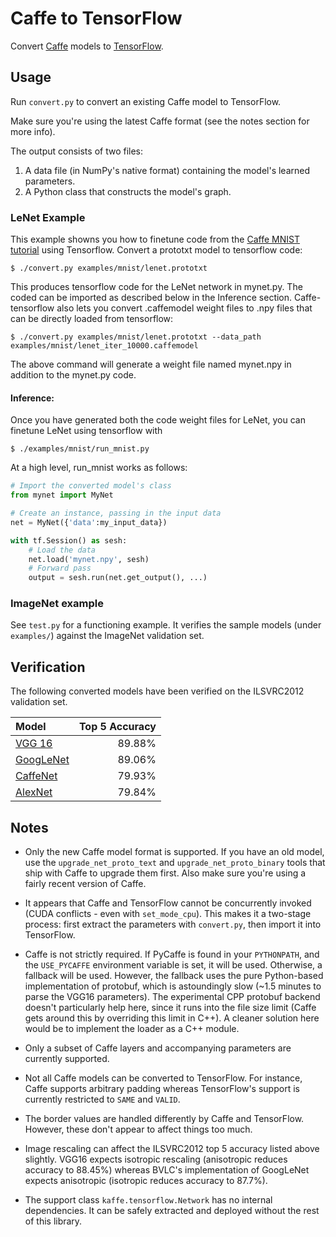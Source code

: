 # Caffe to TensorFlow

Convert [Caffe](https://github.com/BVLC/caffe/) models to [TensorFlow](https://github.com/tensorflow/tensorflow).

## Usage

Run `convert.py` to convert an existing Caffe model to TensorFlow.

Make sure you're using the latest Caffe format (see the notes section for more info).

The output consists of two files:

1. A data file (in NumPy's native format) containing the model's learned parameters.
2. A Python class that constructs the model's graph.

### LeNet Example

This example showns you how to finetune code from the [Caffe MNIST tutorial](http://caffe.berkeleyvision.org/gathered/examples/mnist.html) using Tensorflow.
Convert a prototxt model to tensorflow code:

    $ ./convert.py examples/mnist/lenet.prototxt

This produces tensorflow code for the LeNet network in mynet.py. The coded can be imported as described below in the Inference section. Caffe-tensorflow also lets you convert .caffemodel weight files to .npy files that can be directly loaded from tensorflow:

    $ ./convert.py examples/mnist/lenet.prototxt --data_path examples/mnist/lenet_iter_10000.caffemodel
    
The above command will generate a weight file named mynet.npy in addition to the mynet.py code.

#### Inference:

Once you have generated both the code weight files for LeNet, you can finetune LeNet using tensorflow with

    $ ./examples/mnist/run_mnist.py
    
At a high level, run_mnist works as follows:

```python
# Import the converted model's class
from mynet import MyNet

# Create an instance, passing in the input data
net = MyNet({'data':my_input_data})

with tf.Session() as sesh:
    # Load the data
    net.load('mynet.npy', sesh)
    # Forward pass
    output = sesh.run(net.get_output(), ...)
```

### ImageNet example

See `test.py` for a functioning example. It verifies the sample models (under `examples/`) against the ImageNet validation set.

## Verification

The following converted models have been verified on the ILSVRC2012 validation set.

| Model                                          | Top 5 Accuracy |
|:-----------------------------------------------|---------------:|
| [VGG 16](http://arxiv.org/abs/1409.1556)       |         89.88% |
| [GoogLeNet](http://arxiv.org/abs/1409.4842)    |         89.06% |
| [CaffeNet](http://arxiv.org/abs/1408.5093)     |         79.93% |
| [AlexNet](http://goo.gl/3BilWd)                |         79.84% |

## Notes

- Only the new Caffe model format is supported. If you have an old model, use the `upgrade_net_proto_text` and `upgrade_net_proto_binary` tools that ship with Caffe to upgrade them first. Also make sure you're using a fairly recent version of Caffe.

- It appears that Caffe and TensorFlow cannot be concurrently invoked (CUDA conflicts - even with `set_mode_cpu`). This makes it a two-stage process: first extract the parameters with `convert.py`, then import it into TensorFlow.

- Caffe is not strictly required. If PyCaffe is found in your `PYTHONPATH`, and the `USE_PYCAFFE` environment variable is set, it will be used. Otherwise, a fallback will be used. However, the fallback uses the pure Python-based implementation of protobuf, which is astoundingly slow (~1.5 minutes to parse the VGG16 parameters). The experimental CPP protobuf backend doesn't particularly help here, since it runs into the file size limit (Caffe gets around this by overriding this limit in C++). A cleaner solution here would be to implement the loader as a C++ module.

- Only a subset of Caffe layers and accompanying parameters are currently supported. 

- Not all Caffe models can be converted to TensorFlow. For instance, Caffe supports arbitrary padding whereas TensorFlow's support is currently restricted to `SAME` and `VALID`.

- The border values are handled differently by Caffe and TensorFlow. However, these don't appear to affect things too much.

- Image rescaling can affect the ILSVRC2012 top 5 accuracy listed above slightly. VGG16 expects isotropic rescaling (anisotropic reduces accuracy to 88.45%) whereas BVLC's implementation of GoogLeNet expects anisotropic (isotropic reduces accuracy to 87.7%).

- The support class `kaffe.tensorflow.Network` has no internal dependencies. It can be safely extracted and deployed without the rest of this library.
